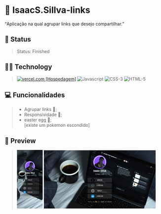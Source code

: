 # 🔗 IsaacS.Sillva-links
<q>Aplicação na qual agrupar links que desejo compartilhar.</q>
## 📜 Status
> Status: Finished

## 👨‍💻 Technology
> <a href="https://vercel.com"><img src="https://assets.vercel.com/image/upload/q_auto/front/favicon/vercel/180x180.png" title="vercel.com [Hospedagem]" style="width: 50px;" ></a>
> <img src="https://22fde275-a0f7-493a-9331-c31456c551ee.id.repl.co/img/icons8-javascript.svg" title="Javascript" style="width: 50px;" >
> <img src="https://22fde275-a0f7-493a-9331-c31456c551ee.id.repl.co/img/icons8-css3.svg" title="CSS-3" style="width: 50px;" >
> <img src="https://22fde275-a0f7-493a-9331-c31456c551ee.id.repl.co/img/icons8-html-5.svg" title="HTML-5" style="width: 50px;" >

## 💻 Funcionalidades

> * Agrupar links 🔗;
> * Responsividade 📱;
> * easter egg 🥚; <br/>
[existe um pokemon escondido]

## 👀 Preview
> <img src="assets/md/mobile.png" title="preview da app: hospedagem de links [Mobile]" style="width: 18%;"> 
> <img src="assets/md/Untitled.png" title="preview da app: hospedagem de links" style="width: 78%;">